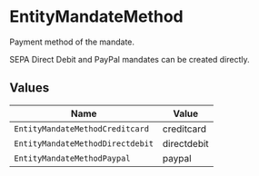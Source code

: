 # EntityMandateMethod

Payment method of the mandate.

SEPA Direct Debit and PayPal mandates can be created directly.


## Values

| Name                             | Value                            |
| -------------------------------- | -------------------------------- |
| `EntityMandateMethodCreditcard`  | creditcard                       |
| `EntityMandateMethodDirectdebit` | directdebit                      |
| `EntityMandateMethodPaypal`      | paypal                           |